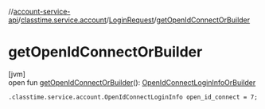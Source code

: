 //[account-service-api](../../../index.md)/[classtime.service.account](../index.md)/[LoginRequest](index.md)/[getOpenIdConnectOrBuilder](get-open-id-connect-or-builder.md)

# getOpenIdConnectOrBuilder

[jvm]\
open fun [getOpenIdConnectOrBuilder](get-open-id-connect-or-builder.md)(): [OpenIdConnectLoginInfoOrBuilder](../-open-id-connect-login-info-or-builder/index.md)

`.classtime.service.account.OpenIdConnectLoginInfo open_id_connect = 7;`
